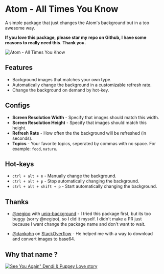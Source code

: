 # Atom - All Times You Know

A simple package that just changes the Atom's background but in a too awesome way.

**If you love this package, please star my repo on Github, I have some reasons to really need this. Thank you.**

![Atom - All Times You Know](https://giant.gfycat.com/FemaleDifficultAlbertosaurus.gif)

## Features

* Background images that matches your own type.
* Automatically change the background in a customizable refresh rate.
* Change the background on demand by hot-key.

## Configs

* **Screen Resolution Width** - Specify that images should match this width.
* **Screen Resolution Height** - Specify that images should match this height.
* **Refresh Rate** - How often the the background will be refreshed (in seconds).
* **Topics** - Your favorite topics, seperated by commas with no space. For example: `food,nature`.

## Hot-keys

* `ctrl + alt + n` - Manually change the background.
* `ctrl + alt + p` - Stop automatically changing the background.
* `ctrl + alt + shift + p` - Start automatically changing the background.

## Thanks

* [@negipo](https://github.com/negipo) with [uniq-background](https://github.com/negipo/uniq-background) - I tried this package first, but its too buggy (sorry @negipo), so I did it myself. I didn't make a PR just because I want change the package name and don't want to wait.

* [@dankohn](http://stackoverflow.com/users/1935918/dankohn) on [StackOverflow](http://stackoverflow.com/questions/17124053/node-js-get-image-from-web-and-encode-with-base64) - He helped me with a way to download and convert images to base64.

## Why that name ?

[![See You Again" Dendi & Puppey Love story](http://img.youtube.com/vi/uBp8ZWR7_G8/hqdefault.jpg)](http://www.youtube.com/watch?v=uBp8ZWR7_G8)
